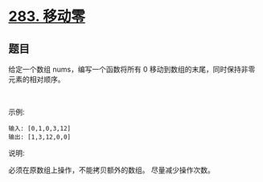 # [283. 移动零](https://leetcode-cn.com/problems/move-zeroes/)


## 题目

给定一个数组 nums，编写一个函数将所有 0 移动到数组的末尾，同时保持非零元素的相对顺序。

 

示例:
```
输入: [0,1,0,3,12]
输出: [1,3,12,0,0]
```

说明:

必须在原数组上操作，不能拷贝额外的数组。
尽量减少操作次数。